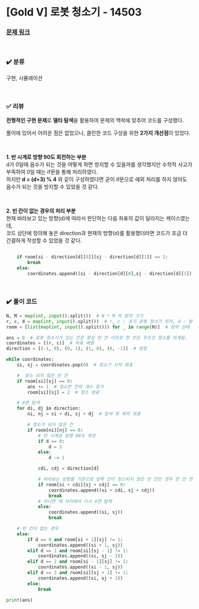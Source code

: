 # [Gold V] 로봇 청소기 - 14503

### [문제 링크](https://www.acmicpc.net/problem/14503)

<br>

### ✔️ 분류

구현, 시뮬레이션

<br>

### ✅ 리뷰

**전형적인 구현 문제**로 **델타 탐색**을 활용하여 문제의 맥락에 맞추어 코드를 구성했다.

풀이에 있어서 어려운 점은 없었으나, 클린한 코드 구성을 위한 **2가지 개선점**이 있었다.

<br>

**1. 반 시계로 방향 90도 회전하는 부분** <br>
d가 0일때 음수가 되는 것을 어떻게 하면 방지할 수 있을까를 생각했지만 수학적 사고가 부족하여 0일 때는 if문을 통해 처리하였다.<br>
하지만 **d = (d+3) % 4** 와 같이 구성하였다면 굳이 if문으로 예외 처리를 하지 않아도 음수가 되는 것을 방지할 수 있었을 것 같다.

<br>

**2. 빈 칸이 없는 경우의 처리 부분** <br>
현재 바라보고 있는 방향(d)에 따라서 판단하는 다음 좌표의 값이 달라지는 케이스였는데,<br> 코드 상단에 정의해 놓은 direction과 현재의 방향(d)를 활용했더라면 코드가 조금 더 간결하게 작성할 수 있었을 것 같다.

```python

    if room[si - direction[d][0]][sj - direction[d][1]] == 1:
        break
    else:
        coordinates.append((si - direction[d][0],sj - direction[d][1]))

```

<br>

### ✔️ 풀이 코드

```python
N, M = map(int, input().split())  # N * M 의 방의 크기
r, c, d = map(int, input().split())  # r, c : 초기 로봇 청소기 위치, d : 방향
room = [list(map(int, input().split())) for _ in range(N)]  # 방의 상태

ans = 0  # 로봇 청소기가 있는 칸은 항상 빈 칸 이므로 한 칸은 무조건 청소를 하게됨.
coordinates = [(r, c)]  # 좌표 배열
direction = [(-1, 0), (0, 1), (1, 0), (0, -1)]  # 방향

while coordinates:
    si, sj = coordinates.pop(0)  # 청소기 시작 좌표

    #  청소 되지 않은 빈 칸
    if room[si][sj] == 0:
        ans += 1  # 청소한 칸의 개수 증가
        room[si][sj] = 2  # 청소 완료

    # 4면 탐색
    for di, dj in direction:
        ni, nj = si + di, sj + dj  # 탐색 후 위치 좌표

        # 청소가 되지 않은 칸
        if room[ni][nj] == 0:
            # 반 시계로 방향 90도 회전
            if d == 0:
                d = 3
            else:
                d -= 1

            cdi, cdj = direction[d]

            # 바라보는 방향을 기준으로 앞쪽 칸이 청소되지 않은 빈 칸인 경우 한 칸 전진
            if room[si + cdi][sj + cdj] == 0:
                coordinates.append((si + cdi, sj + cdj))
                break
            # 아니면 제 자리에서 다시 4면 탐색
            else:
                coordinates.append((si, sj))
                break

    # 빈 칸이 없는 경우
    else:
        if d == 0 and room[si + 1][sj] != 1:
            coordinates.append((si + 1, sj))
        elif d == 1 and room[si][sj - 1] != 1:
            coordinates.append((si, sj - 1))
        elif d == 2 and room[si - 1][sj] != 1:
            coordinates.append((si - 1, sj))
        elif d == 3 and room[si][sj + 1] != 1:
            coordinates.append((si, sj + 1))
        else:
            break

print(ans)
```
